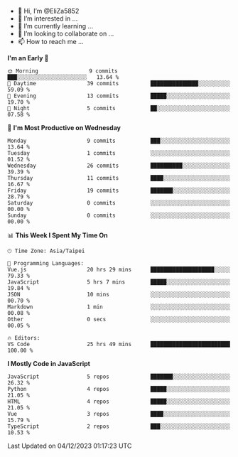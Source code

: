 - 👋 Hi, I’m @EliZa5852
- 👀 I’m interested in ...
- 🌱 I’m currently learning ...
- 💞️ I’m looking to collaborate on ...
- 📫 How to reach me ...

<!--START_SECTION:waka-->
**I'm an Early 🐤** 

```text
🌞 Morning                9 commits           ███░░░░░░░░░░░░░░░░░░░░░░   13.64 % 
🌆 Daytime                39 commits          ███████████████░░░░░░░░░░   59.09 % 
🌃 Evening                13 commits          █████░░░░░░░░░░░░░░░░░░░░   19.70 % 
🌙 Night                  5 commits           ██░░░░░░░░░░░░░░░░░░░░░░░   07.58 % 
```
📅 **I'm Most Productive on Wednesday** 

```text
Monday                   9 commits           ███░░░░░░░░░░░░░░░░░░░░░░   13.64 % 
Tuesday                  1 commits           ░░░░░░░░░░░░░░░░░░░░░░░░░   01.52 % 
Wednesday                26 commits          ██████████░░░░░░░░░░░░░░░   39.39 % 
Thursday                 11 commits          ████░░░░░░░░░░░░░░░░░░░░░   16.67 % 
Friday                   19 commits          ███████░░░░░░░░░░░░░░░░░░   28.79 % 
Saturday                 0 commits           ░░░░░░░░░░░░░░░░░░░░░░░░░   00.00 % 
Sunday                   0 commits           ░░░░░░░░░░░░░░░░░░░░░░░░░   00.00 % 
```


📊 **This Week I Spent My Time On** 

```text
🕑︎ Time Zone: Asia/Taipei

💬 Programming Languages: 
Vue.js                   20 hrs 29 mins      ████████████████████░░░░░   79.33 % 
JavaScript               5 hrs 7 mins        █████░░░░░░░░░░░░░░░░░░░░   19.84 % 
JSON                     10 mins             ░░░░░░░░░░░░░░░░░░░░░░░░░   00.70 % 
Markdown                 1 min               ░░░░░░░░░░░░░░░░░░░░░░░░░   00.08 % 
Other                    0 secs              ░░░░░░░░░░░░░░░░░░░░░░░░░   00.05 % 

🔥 Editors: 
VS Code                  25 hrs 49 mins      █████████████████████████   100.00 % 
```

**I Mostly Code in JavaScript** 

```text
JavaScript               5 repos             ███████░░░░░░░░░░░░░░░░░░   26.32 % 
Python                   4 repos             █████░░░░░░░░░░░░░░░░░░░░   21.05 % 
HTML                     4 repos             █████░░░░░░░░░░░░░░░░░░░░   21.05 % 
Vue                      3 repos             ████░░░░░░░░░░░░░░░░░░░░░   15.79 % 
TypeScript               2 repos             ███░░░░░░░░░░░░░░░░░░░░░░   10.53 % 
```




 Last Updated on 04/12/2023 01:17:23 UTC
<!--END_SECTION:waka-->
